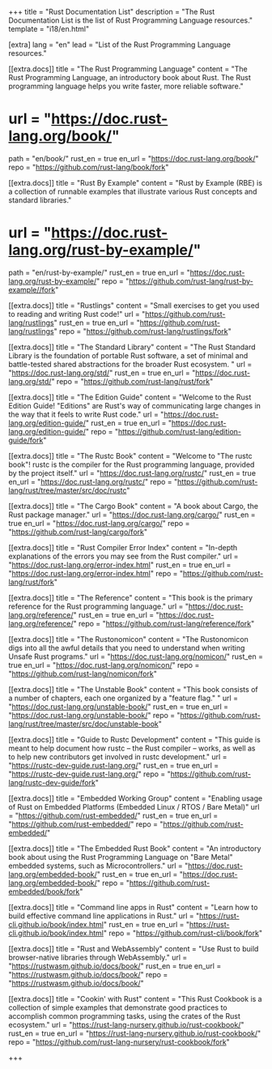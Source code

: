 +++
title = "Rust Documentation List"
description = "The Rust Documentation List is the list of Rust Programming Language resources."
template = "i18/en.html"

[extra]
lang = "en"
lead = "List of the Rust Programming Language resources."

[[extra.docs]]
title = "The Rust Programming Language"
content = "The Rust Programming Language, an introductory book about Rust. The Rust programming language helps you write faster, more reliable software."
# url = "https://doc.rust-lang.org/book/"
path = "en/book/"
rust_en = true
en_url = "https://doc.rust-lang.org/book/"
repo = "https://github.com/rust-lang/book/fork"

[[extra.docs]]
title = "Rust By Example"
content = "Rust by Example (RBE) is a collection of runnable examples that illustrate various Rust concepts and standard libraries."
# url = "https://doc.rust-lang.org/rust-by-example/"
path = "en/rust-by-example/"
rust_en = true
en_url = "https://doc.rust-lang.org/rust-by-example/"
repo = "https://github.com/rust-lang/rust-by-example//fork"

[[extra.docs]]
title = "Rustlings"
content = "Small exercises to get you used to reading and writing Rust code!"
url = "https://github.com/rust-lang/rustlings"
rust_en = true
en_url = "https://github.com/rust-lang/rustlings"
repo = "https://github.com/rust-lang/rustlings/fork"

[[extra.docs]]
title = "The Standard Library"
content = "The Rust Standard Library is the foundation of portable Rust software, a set of minimal and battle-tested shared abstractions for the broader Rust ecosystem. "
url = "https://doc.rust-lang.org/std/"
rust_en = true
en_url = "https://doc.rust-lang.org/std/"
repo = "https://github.com/rust-lang/rust/fork"

[[extra.docs]]
title = "The Edition Guide"
content = "Welcome to the Rust Edition Guide! \"Editions\" are Rust's way of communicating large changes in the way that it feels to write Rust code."
url = "https://doc.rust-lang.org/edition-guide/"
rust_en = true
en_url = "https://doc.rust-lang.org/edition-guide/"
repo = "https://github.com/rust-lang/edition-guide/fork"

[[extra.docs]]
title = "The Rustc Book"
content = "Welcome to \"The rustc book\"! rustc is the compiler for the Rust programming language, provided by the project itself."
url = "https://doc.rust-lang.org/rustc/"
rust_en = true
en_url = "https://doc.rust-lang.org/rustc/"
repo = "https://github.com/rust-lang/rust/tree/master/src/doc/rustc"

[[extra.docs]]
title = "The Cargo Book"
content = "A book about Cargo, the Rust package manager."
url = "https://doc.rust-lang.org/cargo/"
rust_en = true
en_url = "https://doc.rust-lang.org/cargo/"
repo = "https://github.com/rust-lang/cargo/fork"

[[extra.docs]]
title = "Rust Compiler Error Index"
content = "In-depth explanations of the errors you may see from the Rust compiler."
url = "https://doc.rust-lang.org/error-index.html"
rust_en = true
en_url = "https://doc.rust-lang.org/error-index.html"
repo = "https://github.com/rust-lang/rust/fork"

[[extra.docs]]
title = "The Reference"
content = "This book is the primary reference for the Rust programming language."
url = "https://doc.rust-lang.org/reference/"
rust_en = true
en_url = "https://doc.rust-lang.org/reference/"
repo = "https://github.com/rust-lang/reference/fork"

[[extra.docs]]
title = "The Rustonomicon"
content = "The Rustonomicon digs into all the awful details that you need to understand when writing Unsafe Rust programs."
url = "https://doc.rust-lang.org/nomicon/"
rust_en = true
en_url = "https://doc.rust-lang.org/nomicon/"
repo = "https://github.com/rust-lang/nomicon/fork"

[[extra.docs]]
title = "The Unstable Book"
content = "This book consists of a number of chapters, each one organized by a \"feature flag.\" "
url = "https://doc.rust-lang.org/unstable-book/"
rust_en = true
en_url = "https://doc.rust-lang.org/unstable-book/"
repo = "https://github.com/rust-lang/rust/tree/master/src/doc/unstable-book"

[[extra.docs]]
title = "Guide to Rustc Development"
content = "This guide is meant to help document how rustc – the Rust compiler – works, as well as to help new contributors get involved in rustc development."
url = "https://rustc-dev-guide.rust-lang.org/"
rust_en = true
en_url = "https://rustc-dev-guide.rust-lang.org/"
repo = "https://github.com/rust-lang/rustc-dev-guide/fork"

[[extra.docs]]
title = "Embedded Working Group"
content = "Enabling usage of Rust on Embedded Platforms (Embedded Linux / RTOS / Bare Metal)"
url = "https://github.com/rust-embedded/"
rust_en = true
en_url = "https://github.com/rust-embedded/"
repo = "https://github.com/rust-embedded/"

[[extra.docs]]
title = "The Embedded Rust Book"
content = "An introductory book about using the Rust Programming Language on \"Bare Metal\" embedded systems, such as Microcontrollers."
url = "https://doc.rust-lang.org/embedded-book/"
rust_en = true
en_url = "https://doc.rust-lang.org/embedded-book/"
repo = "https://github.com/rust-embedded/book/fork"

[[extra.docs]]
title = "Command line apps in Rust"
content = "Learn how to build effective command line applications in Rust."
url = "https://rust-cli.github.io/book/index.html"
rust_en = true
en_url = "https://rust-cli.github.io/book/index.html"
repo = "https://github.com/rust-cli/book/fork"

[[extra.docs]]
title = "Rust and WebAssembly"
content = "Use Rust to build browser-native libraries through WebAssembly."
url = "https://rustwasm.github.io/docs/book/"
rust_en = true
en_url = "https://rustwasm.github.io/docs/book/"
repo = "https://rustwasm.github.io/docs/book/"

[[extra.docs]]
title = "Cookin' with Rust"
content = "This Rust Cookbook is a collection of simple examples that demonstrate good practices to accomplish common programming tasks, using the crates of the Rust ecosystem."
url = "https://rust-lang-nursery.github.io/rust-cookbook/"
rust_en = true
en_url = "https://rust-lang-nursery.github.io/rust-cookbook/"
repo = "https://github.com/rust-lang-nursery/rust-cookbook/fork"

+++
